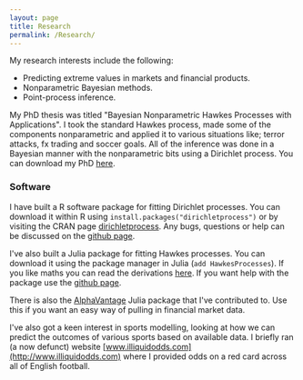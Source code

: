 ```yaml
---
layout: page
title: Research
permalink: /Research/
---
```


My research interests include the following: 

- Predicting extreme values in markets and financial products. 
- Nonparametric Bayesian methods. 
- Point-process inference.

My PhD thesis was titled "Bayesian Nonparametric Hawkes Processes with
Applications". I took the standard Hawkes process, made some of the
components nonparametric and applied it to various situations like;
terror attacks, fx trading and soccer goals. All of the inference was
done in a Bayesian manner with the nonparametric bits using a
Dirichlet process. You can download my PhD [here](https://discovery.ucl.ac.uk/id/eprint/10109374/3/Markwick_10109374_thesis.pdf).

### Software

I have built a R software package for fitting Dirichlet processes. You
can download it within R using `install.packages("dirichletprocess")`
or by visiting the CRAN page
[dirichletprocess](https://cran.r-project.org/package=dirichletprocess). Any
bugs, questions or help can be discussed on the [github page](https://github.com/dm13450/dirichletprocess).

I've also built a Julia package for fitting Hawkes processes. You can
download it using the package manager in Julia (`add
HawkesProcesses`). If you like maths you can read the derivations
[here]({{site.url}}/assets/hawkesprocesses.pdf). If you want help with
the package use the
[github page](https://github.com/dm13450/HawkesProcesses.jl).

There is also the [AlphaVantage](https://github.com/ellisvalentiner/AlphaVantage.jl) Julia package that I've contributed
to. Use this if you want an easy way of pulling in financial market
data.

I've also got a keen interest in sports modelling, looking at how we
can predict the outcomes of various sports based on available
data. I briefly ran (a now defunct) website
[www.illiquidodds.com](http://www.illiquidodds.com) where I provided
odds on a red card across all of English football. 

